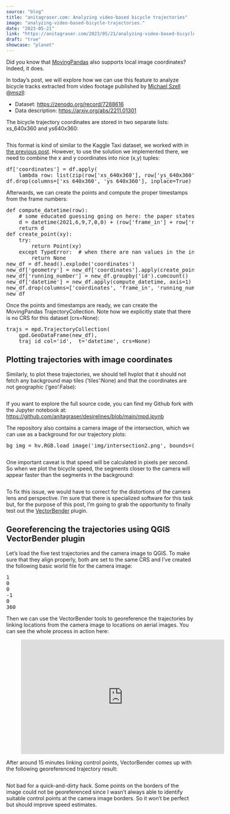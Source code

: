 ```yaml
---
source: "blog"
title: "anitagraser.com: Analyzing video-based bicycle trajectories"
image: "analyzing-video-based-bicycle-trajectories."
date: "2023-05-21"
link: "https://anitagraser.com/2023/05/21/analyzing-video-based-bicycle-trajectories/"
draft: "true"
showcase: "planet"
---
```


<p>Did you know that <a href="https://movingpandas.org">MovingPandas</a> also supports local image coordinates? Indeed, it does.</p>



<p>In today&#8217;s post, we will explore how we can use this feature to analyze bicycle tracks extracted from video footage published by <a href="https://fosstodon.org/@mszll@datasci.social">Michael Szell @mszll</a>: </p>



<ul>
<li>Dataset: <a href="https://zenodo.org/record/7288616" rel="nofollow">https://zenodo.org/record/7288616</a>  </li>



<li>Data description: <a href="https://arxiv.org/abs/2211.01301" rel="nofollow">https://arxiv.org/abs/2211.01301</a></li>
</ul>



<p>The bicycle trajectory coordinates are stored in two separate lists: xs_640x360 and ys640x360:</p>



<figure class="wp-block-image size-large"><img data-attachment-id="8453" data-permalink="https://anitagraser.com/2023/05/21/analyzing-video-based-bicycle-trajectories/image-4-7/" data-orig-file="https://underdark.files.wordpress.com/2023/05/image-4.png" data-orig-size="1043,463" data-comments-opened="1" data-image-meta="{&quot;aperture&quot;:&quot;0&quot;,&quot;credit&quot;:&quot;&quot;,&quot;camera&quot;:&quot;&quot;,&quot;caption&quot;:&quot;&quot;,&quot;created_timestamp&quot;:&quot;0&quot;,&quot;copyright&quot;:&quot;&quot;,&quot;focal_length&quot;:&quot;0&quot;,&quot;iso&quot;:&quot;0&quot;,&quot;shutter_speed&quot;:&quot;0&quot;,&quot;title&quot;:&quot;&quot;,&quot;orientation&quot;:&quot;0&quot;}" data-image-title="image-4" data-image-description="" data-image-caption="" data-medium-file="https://underdark.files.wordpress.com/2023/05/image-4.png?w=300" data-large-file="https://underdark.files.wordpress.com/2023/05/image-4.png?w=545" src="https://underdark.files.wordpress.com/2023/05/image-4.png?w=1024" alt="" class="wp-image-8453" srcset="https://underdark.files.wordpress.com/2023/05/image-4.png?w=1024 1024w, https://underdark.files.wordpress.com/2023/05/image-4.png?w=150 150w, https://underdark.files.wordpress.com/2023/05/image-4.png?w=300 300w, https://underdark.files.wordpress.com/2023/05/image-4.png?w=768 768w, https://underdark.files.wordpress.com/2023/05/image-4.png 1043w" sizes="(max-width: 1024px) 100vw, 1024px" /></figure>



<p>This format is kind of similar to the Kaggle Taxi dataset, we worked with in <a href="https://anitagraser.com/2023/05/12/how-to-use-kaggles-taxi-trajectory-data-in-movingpandas/">the previous post</a>. However, to use the solution we implemented there, we need to combine the x and y coordinates into nice (x,y) tuples:</p>


<div class="wp-block-syntaxhighlighter-code "><pre class="brush: python; title: ; notranslate">
df&#91;'coordinates'] = df.apply(
    lambda row: list(zip(row&#91;'xs_640x360'], row&#91;'ys_640x360'])), axis=1)
df.drop(columns=&#91;'xs_640x360', 'ys_640x360'], inplace=True)
</pre></div>


<p>Afterwards, we can create the points and compute the proper timestamps from the frame numbers:</p>


<div class="wp-block-syntaxhighlighter-code "><pre class="brush: python; title: ; notranslate">
def compute_datetime(row):
    # some educated guessing going on here: the paper states that the video covers 2021-06-09 07:00-08:00
    d = datetime(2021,6,9,7,0,0) + (row&#91;'frame_in'] + row&#91;'running_number']) * timedelta(seconds=2)
    return d
def create_point(xy):
    try: 
        return Point(xy)
    except TypeError:  # when there are nan values in the input data
        return None
new_df = df.head().explode('coordinates')
new_df&#91;'geometry'] = new_df&#91;'coordinates'].apply(create_point)
new_df&#91;'running_number'] = new_df.groupby('id').cumcount()
new_df&#91;'datetime'] = new_df.apply(compute_datetime, axis=1)
new_df.drop(columns=&#91;'coordinates', 'frame_in', 'running_number'], inplace=True)
new_df
</pre></div>


<p>Once the points and timestamps are ready, we can create the MovingPandas TrajectoryCollection. Note how we explicitly state that there is no CRS for this dataset (crs=None):</p>


<div class="wp-block-syntaxhighlighter-code "><pre class="brush: python; title: ; notranslate">
trajs = mpd.TrajectoryCollection(
    gpd.GeoDataFrame(new_df), 
    traj_id_col='id',  t='datetime', crs=None)
</pre></div>


<h2 class="wp-block-heading">Plotting trajectories with image coordinates</h2>



<p>Similarly, to plot these trajectories, we should tell hvplot that it should not fetch any background map tiles (&#8217;tiles&#8217;:None) and that the coordinates are not geographic (&#8216;geo&#8217;:False):</p>



<figure class="wp-block-image size-large"><img data-attachment-id="8467" data-permalink="https://anitagraser.com/2023/05/21/analyzing-video-based-bicycle-trajectories/image-11-4/" data-orig-file="https://underdark.files.wordpress.com/2023/05/image-11.png" data-orig-size="746,550" data-comments-opened="1" data-image-meta="{&quot;aperture&quot;:&quot;0&quot;,&quot;credit&quot;:&quot;&quot;,&quot;camera&quot;:&quot;&quot;,&quot;caption&quot;:&quot;&quot;,&quot;created_timestamp&quot;:&quot;0&quot;,&quot;copyright&quot;:&quot;&quot;,&quot;focal_length&quot;:&quot;0&quot;,&quot;iso&quot;:&quot;0&quot;,&quot;shutter_speed&quot;:&quot;0&quot;,&quot;title&quot;:&quot;&quot;,&quot;orientation&quot;:&quot;0&quot;}" data-image-title="image-11" data-image-description="" data-image-caption="" data-medium-file="https://underdark.files.wordpress.com/2023/05/image-11.png?w=300" data-large-file="https://underdark.files.wordpress.com/2023/05/image-11.png?w=545" src="https://underdark.files.wordpress.com/2023/05/image-11.png?w=746" alt="" class="wp-image-8467" srcset="https://underdark.files.wordpress.com/2023/05/image-11.png 746w, https://underdark.files.wordpress.com/2023/05/image-11.png?w=150 150w, https://underdark.files.wordpress.com/2023/05/image-11.png?w=300 300w" sizes="(max-width: 746px) 100vw, 746px" /></figure>



<p>If you want to explore the full source code, you can find my Github fork with the Jupyter notebook at: <a href="https://github.com/anitagraser/desirelines/blob/main/mpd.ipynb" rel="nofollow">https://github.com/anitagraser/desirelines/blob/main/mpd.ipynb</a></p>



<p>The repository also contains a camera image of the intersection, which we can use as a background for our trajectory plots:</p>


<div class="wp-block-syntaxhighlighter-code "><pre class="brush: python; title: ; notranslate">
bg_img = hv.RGB.load_image('img/intersection2.png', bounds=(0,0,640,360)) 
</pre></div>


<figure class="wp-block-image size-large"><img data-attachment-id="8466" data-permalink="https://anitagraser.com/2023/05/21/analyzing-video-based-bicycle-trajectories/image-10-4/" data-orig-file="https://underdark.files.wordpress.com/2023/05/image-10.png" data-orig-size="751,492" data-comments-opened="1" data-image-meta="{&quot;aperture&quot;:&quot;0&quot;,&quot;credit&quot;:&quot;&quot;,&quot;camera&quot;:&quot;&quot;,&quot;caption&quot;:&quot;&quot;,&quot;created_timestamp&quot;:&quot;0&quot;,&quot;copyright&quot;:&quot;&quot;,&quot;focal_length&quot;:&quot;0&quot;,&quot;iso&quot;:&quot;0&quot;,&quot;shutter_speed&quot;:&quot;0&quot;,&quot;title&quot;:&quot;&quot;,&quot;orientation&quot;:&quot;0&quot;}" data-image-title="image-10" data-image-description="" data-image-caption="" data-medium-file="https://underdark.files.wordpress.com/2023/05/image-10.png?w=300" data-large-file="https://underdark.files.wordpress.com/2023/05/image-10.png?w=545" src="https://underdark.files.wordpress.com/2023/05/image-10.png?w=751" alt="" class="wp-image-8466" srcset="https://underdark.files.wordpress.com/2023/05/image-10.png 751w, https://underdark.files.wordpress.com/2023/05/image-10.png?w=150 150w, https://underdark.files.wordpress.com/2023/05/image-10.png?w=300 300w" sizes="(max-width: 751px) 100vw, 751px" /></figure>



<p>One important caveat is that speed will be calculated in pixels per second. So when we plot the bicycle speed, the segments closer to the camera will appear faster than the segments in the background:</p>



<figure class="wp-block-image size-large"><img data-attachment-id="8450" data-permalink="https://anitagraser.com/2023/05/21/analyzing-video-based-bicycle-trajectories/image-3-7/" data-orig-file="https://underdark.files.wordpress.com/2023/05/image-3.png" data-orig-size="812,492" data-comments-opened="1" data-image-meta="{&quot;aperture&quot;:&quot;0&quot;,&quot;credit&quot;:&quot;&quot;,&quot;camera&quot;:&quot;&quot;,&quot;caption&quot;:&quot;&quot;,&quot;created_timestamp&quot;:&quot;0&quot;,&quot;copyright&quot;:&quot;&quot;,&quot;focal_length&quot;:&quot;0&quot;,&quot;iso&quot;:&quot;0&quot;,&quot;shutter_speed&quot;:&quot;0&quot;,&quot;title&quot;:&quot;&quot;,&quot;orientation&quot;:&quot;0&quot;}" data-image-title="image-3" data-image-description="" data-image-caption="" data-medium-file="https://underdark.files.wordpress.com/2023/05/image-3.png?w=300" data-large-file="https://underdark.files.wordpress.com/2023/05/image-3.png?w=545" src="https://underdark.files.wordpress.com/2023/05/image-3.png?w=812" alt="" class="wp-image-8450" srcset="https://underdark.files.wordpress.com/2023/05/image-3.png 812w, https://underdark.files.wordpress.com/2023/05/image-3.png?w=150 150w, https://underdark.files.wordpress.com/2023/05/image-3.png?w=300 300w, https://underdark.files.wordpress.com/2023/05/image-3.png?w=768 768w" sizes="(max-width: 812px) 100vw, 812px" /></figure>



<p>To fix this issue, we would have to correct for the distortions of the camera lens and perspective. I&#8217;m sure that there is specialized software for this task but, for the purpose of this post, I&#8217;m going to grab the opportunity to finally test out the <a href="https://plugins.qgis.org/plugins/VectorBender/">VectorBender</a> plugin.</p>



<h2 class="wp-block-heading">Georeferencing the trajectories using QGIS VectorBender plugin</h2>



<p>Let&#8217;s load the five test trajectories and the camera image to QGIS. To make sure that they align properly, both are set to the same CRS and I&#8217;ve created the following basic world file for the camera image:</p>


<div class="wp-block-syntaxhighlighter-code "><pre class="brush: plain; title: ; notranslate">
1
0
0
-1
0
360
</pre></div>


<p>Then we can use the VectorBender tools to georeference the trajectories by linking locations from the camera image to locations on aerial images. You can see the whole process in action here: </p>



<figure class="wp-block-embed is-type-video is-provider-youtube wp-block-embed-youtube wp-embed-aspect-16-9 wp-has-aspect-ratio"><div class="wp-block-embed__wrapper">
<iframe class="youtube-player" width="545" height="307" src="https://www.youtube.com/embed/LP6oKEUgX30?version=3&#038;rel=1&#038;showsearch=0&#038;showinfo=1&#038;iv_load_policy=1&#038;fs=1&#038;hl=en&#038;autohide=2&#038;wmode=transparent" allowfullscreen="true" style="border:0;" sandbox="allow-scripts allow-same-origin allow-popups allow-presentation"></iframe>
</div></figure>



<p>After around 15 minutes linking control points, VectorBender comes up with the following georeferenced trajectory result: </p>



<figure class="wp-block-image size-large"><img data-attachment-id="8463" data-permalink="https://anitagraser.com/2023/05/21/analyzing-video-based-bicycle-trajectories/image-9-4/" data-orig-file="https://underdark.files.wordpress.com/2023/05/image-9.png" data-orig-size="1532,1087" data-comments-opened="1" data-image-meta="{&quot;aperture&quot;:&quot;0&quot;,&quot;credit&quot;:&quot;&quot;,&quot;camera&quot;:&quot;&quot;,&quot;caption&quot;:&quot;&quot;,&quot;created_timestamp&quot;:&quot;0&quot;,&quot;copyright&quot;:&quot;&quot;,&quot;focal_length&quot;:&quot;0&quot;,&quot;iso&quot;:&quot;0&quot;,&quot;shutter_speed&quot;:&quot;0&quot;,&quot;title&quot;:&quot;&quot;,&quot;orientation&quot;:&quot;0&quot;}" data-image-title="image-9" data-image-description="" data-image-caption="" data-medium-file="https://underdark.files.wordpress.com/2023/05/image-9.png?w=300" data-large-file="https://underdark.files.wordpress.com/2023/05/image-9.png?w=545" src="https://underdark.files.wordpress.com/2023/05/image-9.png?w=1024" alt="" class="wp-image-8463" srcset="https://underdark.files.wordpress.com/2023/05/image-9.png?w=1024 1024w, https://underdark.files.wordpress.com/2023/05/image-9.png?w=150 150w, https://underdark.files.wordpress.com/2023/05/image-9.png?w=300 300w, https://underdark.files.wordpress.com/2023/05/image-9.png?w=768 768w, https://underdark.files.wordpress.com/2023/05/image-9.png 1532w" sizes="(max-width: 1024px) 100vw, 1024px" /></figure>



<p>Not bad for a quick-and-dirty hack. Some points on the borders of the image could not be georeferenced since I wasn&#8217;t always able to identify suitable control points at the camera image borders. So it won&#8217;t be perfect but should improve speed estimates.</p>



<p></p>



<p></p>
